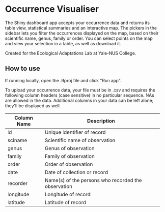 # Occurrence Visualiser

The Shiny dashboard app accepts your occurrence data and returns its table view, statistical summaries and an interactive map. The pickers in the sidebar lets you filter the occurrences displayed on the map, based on their scientific name, genus, family or order. You can select points on the map and view your selection in a table, as well as download it.

Created for the Ecological Adaptations Lab at Yale-NUS College.

## How to use

If running locally, open the .Rproj file and click "Run app".

To upload your occurrence data, your file must be in .csv and requires the following column headers (case sensitive) in no particular sequence. NAs are allowed in the data. Additional columns in your data can be left alone; they'll be displayed as well.

| Column Name | Description |
|---|---|
| id | Unique identifier of record |
| sciname | Scientific name of observation |
| genus | Genus of observation |
| family | Family of observation |
| order | Order of observation |
| date | Date of collection or record |
| recorder | Name(s) of the persons who recorded the observation |
| longitude | Longitude of record |
| latitude | Latitude of record |
